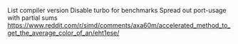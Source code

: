 List compiler version
Disable turbo for benchmarks
Spread out port-usage with partial sums
https://www.reddit.com/r/simd/comments/axa60m/accelerated_method_to_get_the_average_color_of_an/eht1ese/



